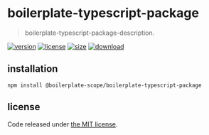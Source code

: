 # boilerplate-typescript-package
> boilerplate-typescript-package-description.

[![version][version-image]][version-url]
[![license][license-image]][license-url]
[![size][size-image]][size-url]
[![download][download-image]][download-url]

## installation
```shell
npm install @boilerplate-scope/boilerplate-typescript-package
```

## license
Code released under [the MIT license](https://github.com/afeiship/boilerplate-typescript-package/blob/master/LICENSE.txt).

[version-image]: https://img.shields.io/npm/v/@boilerplate-scope/boilerplate-typescript-package
[version-url]: https://npmjs.org/package/@boilerplate-scope/boilerplate-typescript-package

[license-image]: https://img.shields.io/npm/l/@boilerplate-scope/boilerplate-typescript-package
[license-url]: https://github.com/afeiship/boilerplate-typescript-package/blob/master/LICENSE.txt

[size-image]: https://img.shields.io/bundlephobia/minzip/@boilerplate-scope/boilerplate-typescript-package
[size-url]: https://github.com/afeiship/boilerplate-typescript-package/blob/master/dist/boilerplate-typescript-package.min.js

[download-image]: https://img.shields.io/npm/dm/@boilerplate-scope/boilerplate-typescript-package
[download-url]: https://www.npmjs.com/package/@boilerplate-scope/boilerplate-typescript-package
